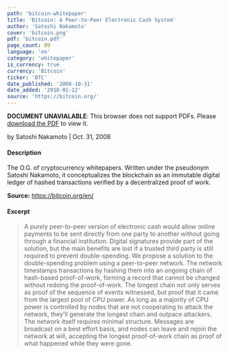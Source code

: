 ```yaml
---
path: 'bitcoin-whitepaper'
title: 'Bitcoin: A Peer-to-Peer Electronic Cash System'
author: 'Satoshi Nakamoto'
cover: 'bitcoin.png'
pdf: 'bitcoin.pdf'
page_count: 09
language: 'en'
category: 'whitepaper'
is_currency: true
currency: 'Bitcoin'
ticker: 'BTC'
date_published: '2008-10-31'
date_added: '2018-01-12'
source: 'https://bitcoin.org/'
---
```


<object class="pdf_embed" data="/assets/pdf/bitcoin.pdf" type="application/pdf" width="100%" height="100%">
   <p><b>DOCUMENT UNAVIALABLE</b>: This browser does not support PDFs. Please <a href="/assets/pdf/bitcoin.pdf">download the PDF</a> to view it.</p>
</object>

by Satoshi Nakamoto | Oct. 31, 2008

#### Description
The O.G. of cryptocurrency whitepapers. Written under the pseudonym Satoshi Nakamoto, it conceptualizes the blockchain as an immutable digital ledger of hashed transactions verified by a decentralized proof of work.

**Source:** https://bitcoin.org/en/

#### Excerpt
> A purely peer-to-peer version of electronic cash would allow online payments to be sent directly from one party to another without going through a financial institution. Digital signatures provide part of the solution, but the main benefits are lost if a trusted third party is still required to prevent double-spending. We propose a solution to the double-spending problem using a peer-to-peer network. The network timestamps transactions by hashing them into an ongoing chain of hash-based proof-of-work, forming a record that cannot be changed without redoing the proof-of-work. The longest chain not only serves as proof of the sequence of events witnessed, but proof that it came from the largest pool of CPU power. As long as a majority of CPU power is controlled by nodes that are not cooperating to attack the network, they'll generate the longest chain and outpace attackers. The network itself requires minimal structure. Messages are broadcast on a best effort basis, and nodes can leave and rejoin the network at will, accepting the longest proof-of-work chain as proof of what happened while they were gone.
